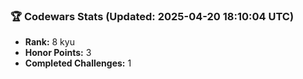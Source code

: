 ### 🏆 Codewars Stats (Updated: 2025-04-20 18:10:04 UTC)

- **Rank:** 8 kyu
- **Honor Points:** 3
- **Completed Challenges:** 1
